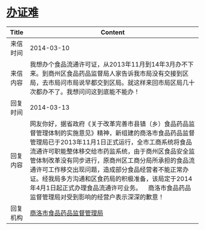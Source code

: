 # [办证难](http://www.shangluo.gov.cn/zmhd/ldxxxx.jsp?urltype=leadermail.LeaderMailContentUrl&wbtreeid=1112&leadermailid=2337)

| Title |                                                                                                                       Content                                                                                                                       |
|:-----:|-----------------------------------------------------------------------------------------------------------------------------------------------------------------------------------------------------------------------------------------------------|
| 来信时间  | 2014-03-10                                                                                                                                                                                                                                          |
| 来信内容  | 我想办个食品流通许可证，从2013年11月到14年3月办不下来。到商州区食品药品监督局人家告诉我市局没有交接到区局，去市局问市局说早都交到区局。就这样来回市局区局几十次都办不了。我想问问这到底能不能办！                                                                                                                                               |
| 回复时间  | 2014-03-13                                                                                                                                                                                                                                          |
| 回复内容  | 网友你好，据省政府《关于改革完善市县镇（乡）食品药品监督管理体制的实施意见》精神，新组建的商洛市食品药品监督管理局已于2013年11月1日正式运行，全市工商系统将食品流通许可职能整体移交给市药监系统，由于商州区食品安全监管体制改革没有同步进行，原商州区工商分局所承担的食品流通许可工作移交出现问题，造成部分食品经营者不能正常办证。经我局多方沟通和区食药局的积极准备，该局定于2014年4月1日起正式办理食品流通许可业务。    商洛市食品药品监督管理局对受到影响的经营户表示深深的歉意！ |
| 回复机构  | [商洛市食品药品监督管理局](../../category/agencies/商洛市食品药品监督管理局.md)                                                                                                                                                                                             |